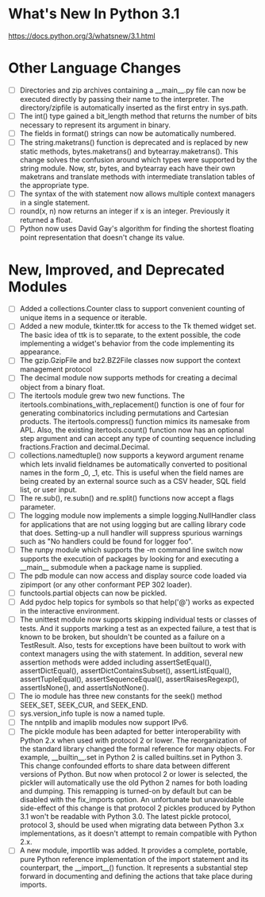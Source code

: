 # What's New In Python 3.1

https://docs.python.org/3/whatsnew/3.1.html

Other Language Changes
=======================
- [ ] Directories and zip archives containing a \_\_main\_\_.py file can now be executed directly by passing their name to the interpreter. The directory/zipfile is automatically inserted as the first entry in sys.path.
- [ ] The int() type gained a bit_length method that returns the number of bits necessary to represent its argument in binary.
- [ ] The fields in format() strings can now be automatically numbered.
- [ ] The string.maketrans() function is deprecated and is replaced by new static methods, bytes.maketrans() and bytearray.maketrans(). This change solves the confusion around which types were supported by the string module. Now, str, bytes, and bytearray each have their own maketrans and translate methods with intermediate translation tables of the appropriate type.
- [ ] The syntax of the with statement now allows multiple context managers in a single statement.
- [ ] round(x, n) now returns an integer if x is an integer. Previously it returned a float.
- [ ] Python now uses David Gay's algorithm for finding the shortest floating point representation that doesn't change its value.

New, Improved, and Deprecated Modules
==============
- [ ] Added a collections.Counter class to support convenient counting of unique items in a sequence or iterable.
- [ ] Added a new module, tkinter.ttk for access to the Tk themed widget set. The basic idea of ttk is to separate, to the extent possible, the code implementing a widget's behavior from the code implementing its appearance.
- [ ] The gzip.GzipFile and bz2.BZ2File classes now support the context management protocol
- [ ] The decimal module now supports methods for creating a decimal object from a binary float.
- [ ] The itertools module grew two new functions. The itertools.combinations_with_replacement() function is one of four for generating combinatorics including permutations and Cartesian products. The itertools.compress() function mimics its namesake from APL. Also, the existing itertools.count() function now has an optional step argument and can accept any type of counting sequence including fractions.Fraction and decimal.Decimal.
- [ ] collections.namedtuple() now supports a keyword argument rename which lets invalid fieldnames be automatically converted to positional names in the form \_0, \_1, etc. This is useful when the field names are being created by an external source such as a CSV header, SQL field list, or user input.
- [ ] The re.sub(), re.subn() and re.split() functions now accept a flags parameter.
- [ ] The logging module now implements a simple logging.NullHandler class for applications that are not using logging but are calling library code that does. Setting-up a null handler will suppress spurious warnings such as "No handlers could be found for logger foo".
- [ ] The runpy module which supports the -m command line switch now supports the execution of packages by looking for and executing a \_\_main\_\_ submodule when a package name is supplied.
- [ ] The pdb module can now access and display source code loaded via zipimport (or any other conformant PEP 302 loader).
- [ ] functools.partial objects can now be pickled.
- [ ] Add pydoc help topics for symbols so that help('@') works as expected in the interactive environment.
- [ ] The unittest module now supports skipping individual tests or classes of tests. And it supports marking a test as an expected failure, a test that is known to be broken, but shouldn't be counted as a failure on a TestResult. Also, tests for exceptions have been builtout to work with context managers using the with statement. In addition, several new assertion methods were added including assertSetEqual(), assertDictEqual(), assertDictContainsSubset(), assertListEqual(), assertTupleEqual(), assertSequenceEqual(), assertRaisesRegexp(), assertIsNone(), and assertIsNotNone().
- [ ] The io module has three new constants for the seek() method SEEK_SET, SEEK_CUR, and SEEK_END.
- [ ] sys.version_info tuple is now a named tuple.
- [ ] The nntplib and imaplib modules now support IPv6.
- [ ] The pickle module has been adapted for better interoperability with Python 2.x when used with protocol 2 or lower. The reorganization of the standard library changed the formal reference for many objects. For example, \_\_builtin\_\_.set in Python 2 is called builtins.set in Python 3. This change confounded efforts to share data between different versions of Python. But now when protocol 2 or lower is selected, the pickler will automatically use the old Python 2 names for both loading and dumping. This remapping is turned-on by default but can be disabled with the fix_imports option. An unfortunate but unavoidable side-effect of this change is that protocol 2 pickles produced by Python 3.1 won't be readable with Python 3.0. The latest pickle protocol, protocol 3, should be used when migrating data between Python 3.x implementations, as it doesn't attempt to remain compatible with Python 2.x.
- [ ] A new module, importlib was added. It provides a complete, portable, pure Python reference implementation of the import statement and its counterpart, the \_\_import\_\_() function. It represents a substantial step forward in documenting and defining the actions that take place during imports.
